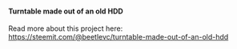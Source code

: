 #### Turntable made out of an old HDD

Read more about this project here: https://steemit.com/@beetlevc/turntable-made-out-of-an-old-hdd


